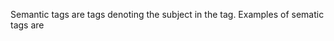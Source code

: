Semantic tags are tags denoting the subject in the tag. Examples of sematic tags are
<article>
<aside>
<nav>
<footer>
